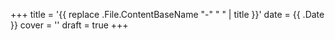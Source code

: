 +++
title = '{{ replace .File.ContentBaseName "-" " " | title }}'
date = {{ .Date }}
cover = ''
draft = true
+++
